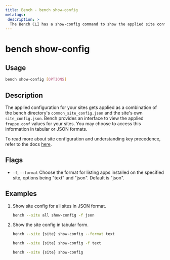 ```yaml
---
title: Bench - bench show-config
metatags:
 description: >
  The Bench CLI has a show-config command to show the applied site config for your Frappe sites.
---
```


# bench show-config

## Usage

```bash
bench show-config [OPTIONS]
```

## Description

The applied configuration for your sites gets applied as a combination of the
bench directory's `common_site_config.json` and the site's own
`site_config.json`. Bench provides an interface to view the applied
`frappe.conf` values for your sites. You may choose to access this information
in tabular or JSON formats.

To read more about site configuration and understanding key precedence, refer to
the docs [here](/docs/user/en/basics/site_config).

## Flags

 - `-f`, `--format` Choose the format for listing apps installed on the
   specified site, options being "text" and "json". Default is "json".

## Examples

1. Show site config for all sites in JSON format.

   ```bash
   bench --site all show-config -f json
   ```

1. Show the site config in tabular form.

    ```bash
    bench --site {site} show-config --format text
    ```

    ```bash
    bench --site {site} show-config -f text
    ```

    ```bash
    bench --site {site} show-config
    ```
